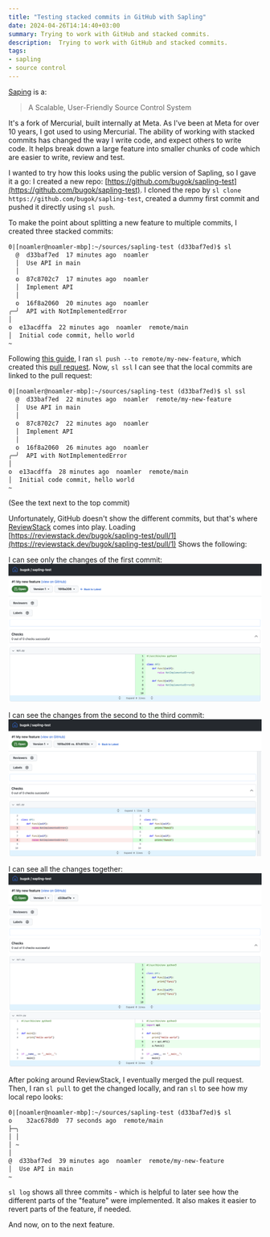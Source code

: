 ```yaml
---
title: "Testing stacked commits in GitHub with Sapling"
date: 2024-04-26T14:14:40+03:00
summary: Trying to work with GitHub and stacked commits. 
description:  Trying to work with GitHub and stacked commits.  
tags:
- sapling
- source control
---
```


[Saping](https://sapling-scm.com/) is a:

> A Scalable, User-Friendly Source Control System

It's a fork of Mercurial, built internally at Meta. As I've been at Meta for 
over 10 years, I got used to using Mercurial. The ability of working with
stacked commits has changed the way I write code, and expect others to write
code. It helps break down a large feature into smaller chunks of code which are
easier to write, review and test.

I wanted to try how this looks using the public version of Sapling, so I gave it
a go: I created a new repo:
[https://github.com/bugok/sapling-test](https://github.com/bugok/sapling-test).
I cloned the repo by `sl clone https://github.com/bugok/sapling-test`, created 
a dummy first commit and pushed it directly using `sl push`.

To make the point about splitting a new feature to multiple commits, I created
three stacked commits:

```
0|[noamler@noamler-mbp]:~/sources/sapling-test (d33baf7ed)$ sl
  @  d33baf7ed  17 minutes ago  noamler
  │  Use API in main
  │
  o  87c8702c7  17 minutes ago  noamler
  │  Implement API
  │
  o  16f8a2060  20 minutes ago  noamler
╭─╯  API with NotImplementedError
│
o  e13acdffa  22 minutes ago  noamler  remote/main
│  Initial code commit, hello world
~
```

Following [this guide](https://sapling-scm.com/docs/git/intro), I ran `sl push
--to remote/my-new-feature`, which created this [pull
request](https://github.com/bugok/sapling-test/pull/1). Now, `sl ssl` I can see
that the local commits are linked to the pull request:
```
0|[noamler@noamler-mbp]:~/sources/sapling-test (d33baf7ed)$ sl ssl
  @  d33baf7ed  22 minutes ago  noamler  remote/my-new-feature
  │  Use API in main
  │
  o  87c8702c7  22 minutes ago  noamler
  │  Implement API
  │
  o  16f8a2060  26 minutes ago  noamler
╭─╯  API with NotImplementedError
│
o  e13acdffa  28 minutes ago  noamler  remote/main
│  Initial code commit, hello world
~
```
(See the text next to the top commit)

Unfortunately, GitHub doesn't show the different commits, but that's where
[ReviewStack](https://sapling-scm.com/docs/addons/reviewstack/) comes into play.
Loading
[https://reviewstack.dev/bugok/sapling-test/pull/1](https://reviewstack.dev/bugok/sapling-test/pull/1)
Shows the following:

I can see only the changes of the first commit:
![](first_commit.png)

I can see the changes from the second to the third commit:
![](second_commit.png)

I can see all the changes together:
![](all_commits.png)

After poking around ReviewStack, I eventually merged the pull request. Then, I
ran `sl pull` to get the changed locally, and ran `sl` to see how my local repo
looks:
```
0|[noamler@noamler-mbp]:~/sources/sapling-test (d33baf7ed)$ sl
o    32ac678d0  77 seconds ago  remote/main
├─╮
│ │
│ ~
│
@  d33baf7ed  39 minutes ago  noamler  remote/my-new-feature
│  Use API in main
~
```

`sl log` shows all three commits - which is helpful to later see how the
different parts of the "feature" were implemented. It also makes it easier to
revert parts of the feature, if needed.

And now, on to the next feature.
